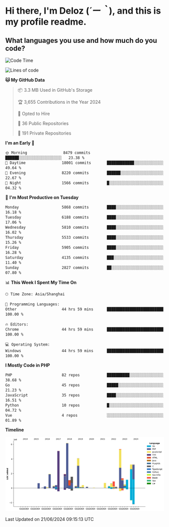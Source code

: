 # **Hi there, I'm Deloz (*´ー｀*), and this is my profile readme.**

## **What languages you use and how much do you code?**

<!--START_SECTION:waka-->
![Code Time](http://img.shields.io/badge/Code%20Time-4%2C248%20hrs%2050%20mins-blue)

![Lines of code](https://img.shields.io/badge/From%20Hello%20World%20I%27ve%20Written-41.7%20million%20lines%20of%20code-blue)

**🐱 My GitHub Data** 

> 📦 3.3 MB Used in GitHub's Storage 
 > 
> 🏆 3,655 Contributions in the Year 2024
 > 
> 💼 Opted to Hire
 > 
> 📜 36 Public Repositories 
 > 
> 🔑 191 Private Repositories 
 > 
**I'm an Early 🐤** 

```text
🌞 Morning                8479 commits        ██████░░░░░░░░░░░░░░░░░░░   23.38 % 
🌆 Daytime                18001 commits       ████████████░░░░░░░░░░░░░   49.64 % 
🌃 Evening                8220 commits        ██████░░░░░░░░░░░░░░░░░░░   22.67 % 
🌙 Night                  1566 commits        █░░░░░░░░░░░░░░░░░░░░░░░░   04.32 % 
```
📅 **I'm Most Productive on Tuesday** 

```text
Monday                   5868 commits        ████░░░░░░░░░░░░░░░░░░░░░   16.18 % 
Tuesday                  6188 commits        ████░░░░░░░░░░░░░░░░░░░░░   17.06 % 
Wednesday                5810 commits        ████░░░░░░░░░░░░░░░░░░░░░   16.02 % 
Thursday                 5533 commits        ████░░░░░░░░░░░░░░░░░░░░░   15.26 % 
Friday                   5905 commits        ████░░░░░░░░░░░░░░░░░░░░░   16.28 % 
Saturday                 4135 commits        ███░░░░░░░░░░░░░░░░░░░░░░   11.40 % 
Sunday                   2827 commits        ██░░░░░░░░░░░░░░░░░░░░░░░   07.80 % 
```


📊 **This Week I Spent My Time On** 

```text
🕑︎ Time Zone: Asia/Shanghai

💬 Programming Languages: 
Other                    44 hrs 59 mins      █████████████████████████   100.00 % 

🔥 Editors: 
Chrome                   44 hrs 59 mins      █████████████████████████   100.00 % 

💻 Operating System: 
Windows                  44 hrs 59 mins      █████████████████████████   100.00 % 
```

**I Mostly Code in PHP** 

```text
PHP                      82 repos            ██████████░░░░░░░░░░░░░░░   38.68 % 
Go                       45 repos            █████░░░░░░░░░░░░░░░░░░░░   21.23 % 
JavaScript               35 repos            ████░░░░░░░░░░░░░░░░░░░░░   16.51 % 
Python                   10 repos            █░░░░░░░░░░░░░░░░░░░░░░░░   04.72 % 
Vue                      4 repos             ░░░░░░░░░░░░░░░░░░░░░░░░░   01.89 % 
```



**Timeline**

![Lines of Code chart](https://raw.githubusercontent.com/deloz/deloz/main/assets/bar_graph.png)


 Last Updated on 21/06/2024 09:15:13 UTC
<!--END_SECTION:waka-->

